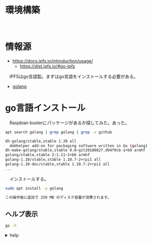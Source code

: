 # 環境構築

　

<!-- more -->

# 情報源

* https://docs.ipfs.io/introduction/usage/
	* https://dist.ipfs.io/#go-ipfs

　IPFSはgo言語製。まずはgo言語をインストールする必要がある。

* [golang](https://golang.org/doc/install)

# go言語インストール

　Raspbian busterにパッケージがあるか探してみた。あった。

```sh
apt search golang | grep golang | grep -v github
```
```sh
dh-golang/stable,stable 1.39 all
  debhelper add-on for packaging software written in Go (golang)
dh-make-golang/stable,stable 0.0~git20180827.d94f0cb-1+b9 armhf
golang/stable,stable 2:1.11~1+b6 armhf
golang-1.10/stable,stable 1.10.7-2+rpi1 all
golang-1.10-doc/stable,stable 1.10.7-2+rpi1 all
...
```

　インストールする。

```sh
sudo apt install -y golang
```
```sh
この操作後に追加で 258 MB のディスク容量が消費されます。
```

## ヘルプ表示

```sh
go -h
```
<details><summary>help</summary>
```sh
Go is a tool for managing Go source code.

Usage:

	go <command> [arguments]

The commands are:

	bug         start a bug report
	build       compile packages and dependencies
	clean       remove object files and cached files
	doc         show documentation for package or symbol
	env         print Go environment information
	fix         update packages to use new APIs
	fmt         gofmt (reformat) package sources
	generate    generate Go files by processing source
	get         download and install packages and dependencies
	install     compile and install packages and dependencies
	list        list packages or modules
	mod         module maintenance
	run         compile and run Go program
	test        test packages
	tool        run specified go tool
	version     print Go version
	vet         report likely mistakes in packages

Use "go help <command>" for more information about a command.

Additional help topics:

	buildmode   build modes
	c           calling between Go and C
	cache       build and test caching
	environment environment variables
	filetype    file types
	go.mod      the go.mod file
	gopath      GOPATH environment variable
	gopath-get  legacy GOPATH go get
	goproxy     module proxy protocol
	importpath  import path syntax
	modules     modules, module versions, and more
	module-get  module-aware go get
	packages    package lists and patterns
	testflag    testing flags
	testfunc    testing functions

Use "go help <topic>" for more information about that topic.
```
</details>

## バージョン確認

```sh
$ go version
go version go1.11.6 linux/arm
```

## 環境変数のセット

　go1.8以降はデフォルト値があるらしい。変更したいなら以下のように。今回はいじらずそのまま。確認したら`$HOME/go`なんてなかったんだが？

* https://github.com/golang/go/wiki/SettingGOPATH

~/.bash_profile
```sh
export GOROOT=$HOME/go
export GOPATH=$HOME/go/goroot
export PATH=$PATH:$HOME/go/bin
```

## go言語でハローワールド

　ソースコードを書く。

a.go
```sh
package main
import "fmt"
func main() {
    fmt.Printf("hello, world\n")
}
```

　実行する。

```sh
go run a.go
```

　結果。OK！

```sh
hello, world
```

# IPFSインストール

　やっと本題。

* https://docs.ipfs.io/introduction/usage/
	* https://dist.ipfs.io/#go-ipfs
		* https://dist.ipfs.io/go-ipfs/v0.4.23/go-ipfs_v0.4.23_linux-arm.tar.gz

```sh
wget https://dist.ipfs.io/go-ipfs/v0.4.23/go-ipfs_v0.4.23_linux-arm.tar.gz
tar xvzf go-ipfs_v0.4.23_linux-arm.tar.gz
cd go-ipfs
sudo ./install.sh
```

　なんか出た。`/usr/local/bin`に移動されたんだってよ。

```sh
Moved ./ipfs to /usr/local/bin
```

　インストールされたか確認。

```sh
$ which ipfs
/usr/local/bin/ipfs
```

```sh
$ ipfs version
ipfs version 0.4.23
```

　OK！

<details><summary>失敗</summary>
　じつは最初、間違ってLinux 32bit版を選択してしまい失敗した。以下、そのログ。

* https://dist.ipfs.io/go-ipfs/v0.4.23/go-ipfs_v0.4.23_linux-386.tar.gz

```sh
wget https://dist.ipfs.io/go-ipfs/v0.4.23/go-ipfs_v0.4.23_linux-386.tar.gz
tar xvzf go-ipfs_v0.4.23_linux-386.tar.gz
cd go-ipfs
sudo ./install.sh
```

```sh
Moved ./ipfs to /usr/local/bin
```

　インストールされたか確認。

```sh
$ which ipfs
/usr/local/bin/ipfs
```

　あるぇ？　エラーだよ？

```sh
$ ipfs version
bash: /usr/local/bin/ipfs: バイナリファイルを実行できません: 実行形式エラー
```

　アンインストールできねぇ……。

```sh
$ sudo ./uninstall.sh
sudo: ./uninstall.sh: コマンドが見つかりません
$ ./uninstall.sh
bash: ./uninstall.sh: そのようなファイルやディレクトリはありません
```

　でもこの後`ARM`版をダウンロードしてそのまま`./install.sh`したら成功した。

</details>

# ipfs-update

　IPFS更新ツール。

* https://dist.ipfs.io/#ipfs-update
	* https://dist.ipfs.io/ipfs-update/v1.5.3/ipfs-update_v1.5.3_linux-arm.tar.gz

```sh
wget https://dist.ipfs.io/ipfs-update/v1.5.3/ipfs-update_v1.5.3_linux-arm.tar.gz
tar xvzf ipfs-update_v1.5.3_linux-arm.tar.gz
cd ipfs-update
sudo ./install.sh
```
```sh
installed /usr/local/bin/ipfs-update
```

　インストールされたか確認。

```sh
$ which ipfs-update
/usr/local/bin/ipfs-update
```

```sh
$ ipfs-update version
v0.4.23
```

　OK！

# リポジトリ初期化

　まだあるんかい！

```sh
ipfs init
```
```sh
initializing IPFS node at /home/pi/.ipfs
generating 2048-bit RSA keypair...done
peer identity: QmcdBcqUeW1ESMZrU7pgU6HFwSeqTSMBJ9e7ihZcBYPniH
to get started, enter:

	ipfs cat /ipfs/QmS4ustL54uo8FzR9455qaxZwuMiUhyvMcX9Ba8nUH4uVv/readme

```

　出てきたコマンドをそのまま以下のように叩く。

```sh
ipfs cat /ipfs/QmS4ustL54uo8FzR9455qaxZwuMiUhyvMcX9Ba8nUH4uVv/readme
```
```sh
Hello and Welcome to IPFS!

██╗██████╗ ███████╗███████╗
██║██╔══██╗██╔════╝██╔════╝
██║██████╔╝█████╗  ███████╗
██║██╔═══╝ ██╔══╝  ╚════██║
██║██║     ██║     ███████║
╚═╝╚═╝     ╚═╝     ╚══════╝

If you're seeing this, you have successfully installed
IPFS and are now interfacing with the ipfs merkledag!

 -------------------------------------------------------
| Warning:                                              |
|   This is alpha software. Use at your own discretion! |
|   Much is missing or lacking polish. There are bugs.  |
|   Not yet secure. Read the security notes for more.   |
 -------------------------------------------------------

Check out some of the other files in this directory:

  ./about
  ./help
  ./quick-start     <-- usage examples
  ./readme          <-- this file
  ./security-notes
```

# 公開する

* https://docs.ipfs.io/introduction/usage/

# 参考

* https://medium.com/@yuyasugano/ipfs%E3%82%B2%E3%83%BC%E3%83%88%E3%82%A6%E3%82%A7%E3%82%A4%E6%A7%8B%E7%AF%89%E3%81%A8%E9%81%8B%E7%94%A8-e57b5ad1e830

# 対象環境

* <time datetime="2020-02-04T17:52:50+0900" title="実施日">2020-02-04</time>
* [Raspbierry pi](https://ja.wikipedia.org/wiki/Raspberry_Pi) 4 Model B
* [Raspbian buster](https://ja.wikipedia.org/wiki/Raspbian) 10.0 2019-09-26 [※](http://ytyaru.hatenablog.com/entry/2019/12/25/222222)
* [bash](https://ja.wikipedia.org/wiki/Bash) 5.0.3(1)-release

```sh
$ uname -a
Linux raspberrypi 4.19.75-v7l+ #1270 SMP Tue Sep 24 18:51:41 BST 2019 armv7l GNU/Linux
```
